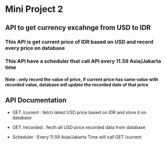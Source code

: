 # Mini Project 2
## API to get currency excahnge from USD to IDR
### This API is get current price of IDR based on USD and record every price on database
### This API have a scheduler that call API every 11.59 Asia/Jakarta time
#### Note : only record the value of price, if current price has same value with recorded value, database will update the recorded date of that price

## API Documentation
* GET /current : fetch latest USD price based on IDR and store it on database
* GET /recorded : fecth all USD price recorded data from database

* Scheduler : Every 11.59 Asia/Jakarta Time will call GET /current
